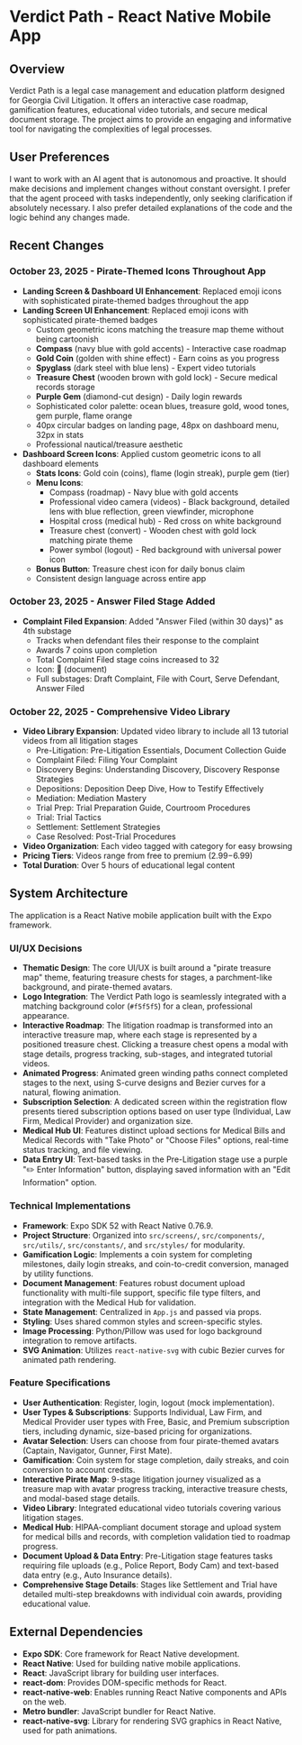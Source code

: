 # Verdict Path - React Native Mobile App

## Overview
Verdict Path is a legal case management and education platform designed for Georgia Civil Litigation. It offers an interactive case roadmap, gamification features, educational video tutorials, and secure medical document storage. The project aims to provide an engaging and informative tool for navigating the complexities of legal processes.

## User Preferences
I want to work with an AI agent that is autonomous and proactive. It should make decisions and implement changes without constant oversight. I prefer that the agent proceed with tasks independently, only seeking clarification if absolutely necessary. I also prefer detailed explanations of the code and the logic behind any changes made.

## Recent Changes

### October 23, 2025 - Pirate-Themed Icons Throughout App
- **Landing Screen & Dashboard UI Enhancement**: Replaced emoji icons with sophisticated pirate-themed badges throughout the app
- **Landing Screen UI Enhancement**: Replaced emoji icons with sophisticated pirate-themed badges
  - Custom geometric icons matching the treasure map theme without being cartoonish
  - **Compass** (navy blue with gold accents) - Interactive case roadmap
  - **Gold Coin** (golden with shine effect) - Earn coins as you progress
  - **Spyglass** (dark steel with blue lens) - Expert video tutorials
  - **Treasure Chest** (wooden brown with gold lock) - Secure medical records storage
  - **Purple Gem** (diamond-cut design) - Daily login rewards
  - Sophisticated color palette: ocean blues, treasure gold, wood tones, gem purple, flame orange
  - 40px circular badges on landing page, 48px on dashboard menu, 32px in stats
  - Professional nautical/treasure aesthetic
- **Dashboard Screen Icons**: Applied custom geometric icons to all dashboard elements
  - **Stats Icons**: Gold coin (coins), flame (login streak), purple gem (tier)
  - **Menu Icons**: 
    - Compass (roadmap) - Navy blue with gold accents
    - Professional video camera (videos) - Black background, detailed lens with blue reflection, green viewfinder, microphone
    - Hospital cross (medical hub) - Red cross on white background
    - Treasure chest (convert) - Wooden chest with gold lock matching pirate theme
    - Power symbol (logout) - Red background with universal power icon
  - **Bonus Button**: Treasure chest icon for daily bonus claim
  - Consistent design language across entire app

### October 23, 2025 - Answer Filed Stage Added
- **Complaint Filed Expansion**: Added "Answer Filed (within 30 days)" as 4th substage
  - Tracks when defendant files their response to the complaint
  - Awards 7 coins upon completion
  - Total Complaint Filed stage coins increased to 32
  - Icon: 📄 (document)
  - Full substages: Draft Complaint, File with Court, Serve Defendant, Answer Filed

### October 22, 2025 - Comprehensive Video Library
- **Video Library Expansion**: Updated video library to include all 13 tutorial videos from all litigation stages
  - Pre-Litigation: Pre-Litigation Essentials, Document Collection Guide
  - Complaint Filed: Filing Your Complaint
  - Discovery Begins: Understanding Discovery, Discovery Response Strategies
  - Depositions: Deposition Deep Dive, How to Testify Effectively
  - Mediation: Mediation Mastery
  - Trial Prep: Trial Preparation Guide, Courtroom Procedures
  - Trial: Trial Tactics
  - Settlement: Settlement Strategies
  - Case Resolved: Post-Trial Procedures
- **Video Organization**: Each video tagged with category for easy browsing
- **Pricing Tiers**: Videos range from free to premium ($2.99-$6.99)
- **Total Duration**: Over 5 hours of educational legal content

## System Architecture
The application is a React Native mobile application built with the Expo framework.

### UI/UX Decisions
- **Thematic Design**: The core UI/UX is built around a "pirate treasure map" theme, featuring treasure chests for stages, a parchment-like background, and pirate-themed avatars.
- **Logo Integration**: The Verdict Path logo is seamlessly integrated with a matching background color (`#f5f5f5`) for a clean, professional appearance.
- **Interactive Roadmap**: The litigation roadmap is transformed into an interactive treasure map, where each stage is represented by a positioned treasure chest. Clicking a treasure chest opens a modal with stage details, progress tracking, sub-stages, and integrated tutorial videos.
- **Animated Progress**: Animated green winding paths connect completed stages to the next, using S-curve designs and Bezier curves for a natural, flowing animation.
- **Subscription Selection**: A dedicated screen within the registration flow presents tiered subscription options based on user type (Individual, Law Firm, Medical Provider) and organization size.
- **Medical Hub UI**: Features distinct upload sections for Medical Bills and Medical Records with "Take Photo" or "Choose Files" options, real-time status tracking, and file viewing.
- **Data Entry UI**: Text-based tasks in the Pre-Litigation stage use a purple "✏️ Enter Information" button, displaying saved information with an "Edit Information" option.

### Technical Implementations
- **Framework**: Expo SDK 52 with React Native 0.76.9.
- **Project Structure**: Organized into `src/screens/`, `src/components/`, `src/utils/`, `src/constants/`, and `src/styles/` for modularity.
- **Gamification Logic**: Implements a coin system for completing milestones, daily login streaks, and coin-to-credit conversion, managed by utility functions.
- **Document Management**: Features robust document upload functionality with multi-file support, specific file type filters, and integration with the Medical Hub for validation.
- **State Management**: Centralized in `App.js` and passed via props.
- **Styling**: Uses shared common styles and screen-specific styles.
- **Image Processing**: Python/Pillow was used for logo background integration to remove artifacts.
- **SVG Animation**: Utilizes `react-native-svg` with cubic Bezier curves for animated path rendering.

### Feature Specifications
- **User Authentication**: Register, login, logout (mock implementation).
- **User Types & Subscriptions**: Supports Individual, Law Firm, and Medical Provider user types with Free, Basic, and Premium subscription tiers, including dynamic, size-based pricing for organizations.
- **Avatar Selection**: Users can choose from four pirate-themed avatars (Captain, Navigator, Gunner, First Mate).
- **Gamification**: Coin system for stage completion, daily streaks, and coin conversion to account credits.
- **Interactive Pirate Map**: 9-stage litigation journey visualized as a treasure map with avatar progress tracking, interactive treasure chests, and modal-based stage details.
- **Video Library**: Integrated educational video tutorials covering various litigation stages.
- **Medical Hub**: HIPAA-compliant document storage and upload system for medical bills and records, with completion validation tied to roadmap progress.
- **Document Upload & Data Entry**: Pre-Litigation stage features tasks requiring file uploads (e.g., Police Report, Body Cam) and text-based data entry (e.g., Auto Insurance details).
- **Comprehensive Stage Details**: Stages like Settlement and Trial have detailed multi-step breakdowns with individual coin awards, providing educational value.

## External Dependencies
- **Expo SDK**: Core framework for React Native development.
- **React Native**: Used for building native mobile applications.
- **React**: JavaScript library for building user interfaces.
- **react-dom**: Provides DOM-specific methods for React.
- **react-native-web**: Enables running React Native components and APIs on the web.
- **Metro bundler**: JavaScript bundler for React Native.
- **react-native-svg**: Library for rendering SVG graphics in React Native, used for path animations.